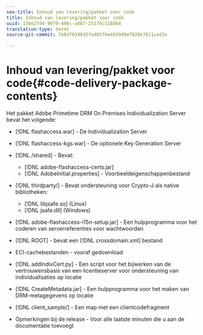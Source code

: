 ```yaml
---
seo-title: Inhoud van levering/pakket voor code
title: Inhoud van levering/pakket voor code
uuid: 13de2fd4-9079-496c-a087-25176c118864
translation-type: tm+mt
source-git-commit: 7e8df034035fe465fbe403949ef828e7811ced2e

---
```



# Inhoud van levering/pakket voor code{#code-delivery-package-contents}

Het pakket Adobe Primetime DRM On Premises Individualization Server bevat het volgende:

* [!DNL flashaccess.war] - De Individualization Server
* [!DNL flashaccess-kgs.war] - De optionele Key Generation Server
* [!DNL /shared] - Bevat:

   * [!DNL adobe-flashaccess-certs.jar]
   * [!DNL AdobeInitial.properties] - Voorbeeldeigenschappenbestand

* [!DNL thirdparty/] - Bevat ondersteuning voor Crypto-J als native bibliotheken:

   * [!DNL libjsafe.so] (Linux)
   * [!DNL jsafe.dll] (Windows)

* [!DNL adobe-flashaccess-i15n-setup.jar] - Een hulpprogramma voor het coderen van serverreferenties voor wachtwoorden
* [!DNL ROOT] - bevat een [!DNL crossdomain.xml] bestand

* ECI-cachebestanden - vooraf gedownload
* [!DNL addIndivCert.py] - Een script voor het bijwerken van de vertrouwensbasis van een licentieserver voor ondersteuning van individualisaties op locatie
* [!DNL CreateMetadata.jar] - Een hulpprogramma voor het maken van DRM-metagegevens op locatie
* [!DNL client_sample/] - Een map met een clientcodefragment
* Opmerkingen bij de release - Voor alle laatste minuten die u aan de documentatie toevoegt

